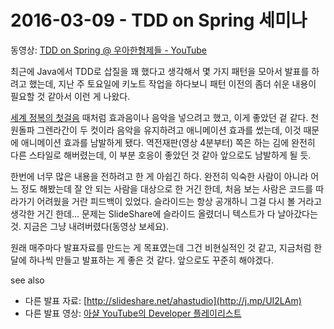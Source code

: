 # 2016-03-09 - TDD on Spring 세미나

동영상: [TDD on Spring @ 우아한형제들 - YouTube](http://j.mp/21YEgHb)

최근에 Java에서 TDD로 삽질을 꽤 했다고 생각해서 몇 가지 패턴을 모아서 발표를 하려고 했는데, 지난 주 토요일에 키노트 작업을 하다보니 패턴 이전의 좀더 쉬운 내용이 필요할 것 같아서 이런 게 나왔다.

[세계 정복의 첫걸음](http://j.mp/1CM7Bcf) 때처럼 효과음이나 음악을 넣으려고 했고, 이게 좋았던 겉 같다. 천원돌파 그렌라간이 두 컷이라 음악을 유지하려고 애니메이션 효과를 썼는데, 이것 때문에 애니메이션 효과를 남발하게 됐다. 역전재판(영상 4분부터) 쪽은 하는 김에 완전히 다른 스타일로 해버렸는데, 이 부분 호응이 좋았던 것 같아 앞으로도 남발하게 될 듯.

한번에 너무 많은 내용을 전하려고 한 게 아쉽긴 하다. 완전히 익숙한 사람이 아니라 어느 정도 해봤는데 잘 안 되는 사람을 대상으로 한 거긴 한데, 처음 보는 사람은 코드를 따라가기 어려웠을 거란 피드백이 있었다. 슬라이드는 항상 공개하니 그걸 다시 볼 거라고 생각한 거긴 한데... 문제는 SlideShare에 슬라이드 올렸더니 텍스트가 다 날아갔다는 것. 지금은 그냥 내려버렸다(동영상 보세요).

원래 매주마다 발표자료를 만드는 게 목표였는데 그건 비현실적인 것 같고, 지금처럼 한달에 하나씩 만들고 발표하는 게 좋은 것 같다. 앞으로도 꾸준히 해야겠다.


see also
- 다른 발표 자료: [http://slideshare.net/ahastudio](http://j.mp/UI2LAm)
- 다른 발표 영상: [아샬 YouTube의 Developer 플레이리스트](http://j.mp/1MXb45F)
